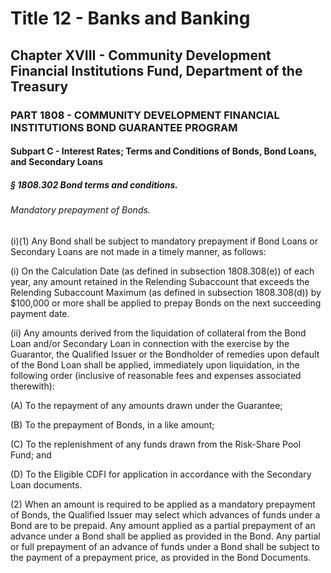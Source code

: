 
# Title 12 - Banks and Banking
## Chapter XVIII - Community Development Financial Institutions Fund, Department of the Treasury
### PART 1808 - COMMUNITY DEVELOPMENT FINANCIAL INSTITUTIONS BOND GUARANTEE PROGRAM
#### Subpart C - Interest Rates; Terms and Conditions of Bonds, Bond Loans, and Secondary Loans
##### § 1808.302 Bond terms and conditions.
###### Mandatory prepayment of Bonds.

(i)(1) Any Bond shall be subject to mandatory prepayment if Bond Loans or Secondary Loans are not made in a timely manner, as follows:

(i) On the Calculation Date (as defined in subsection 1808.308(e)) of each year, any amount retained in the Relending Subaccount that exceeds the Relending Subaccount Maximum (as defined in subsection 1808.308(d)) by $100,000 or more shall be applied to prepay Bonds on the next succeeding payment date.

(ii) Any amounts derived from the liquidation of collateral from the Bond Loan and/or Secondary Loan in connection with the exercise by the Guarantor, the Qualified Issuer or the Bondholder of remedies upon default of the Bond Loan shall be applied, immediately upon liquidation, in the following order (inclusive of reasonable fees and expenses associated therewith):

(A) To the repayment of any amounts drawn under the Guarantee;

(B) To the prepayment of Bonds, in a like amount;

(C) To the replenishment of any funds drawn from the Risk-Share Pool Fund; and

(D) To the Eligible CDFI for application in accordance with the Secondary Loan documents.

(2) When an amount is required to be applied as a mandatory prepayment of Bonds, the Qualified Issuer may select which advances of funds under a Bond are to be prepaid. Any amount applied as a partial prepayment of an advance under a Bond shall be applied as provided in the Bond. Any partial or full prepayment of an advance of funds under a Bond shall be subject to the payment of a prepayment price, as provided in the Bond Documents.
